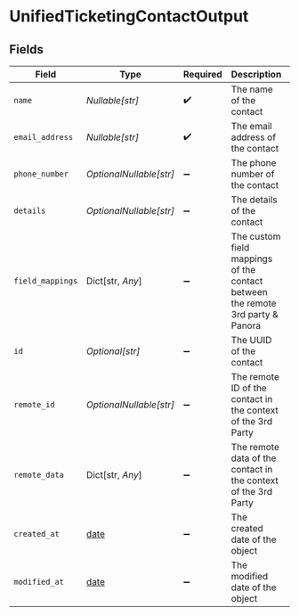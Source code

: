 # UnifiedTicketingContactOutput


## Fields

| Field                                                                          | Type                                                                           | Required                                                                       | Description                                                                    | Example                                                                        |
| ------------------------------------------------------------------------------ | ------------------------------------------------------------------------------ | ------------------------------------------------------------------------------ | ------------------------------------------------------------------------------ | ------------------------------------------------------------------------------ |
| `name`                                                                         | *Nullable[str]*                                                                | :heavy_check_mark:                                                             | The name of the contact                                                        | Joe                                                                            |
| `email_address`                                                                | *Nullable[str]*                                                                | :heavy_check_mark:                                                             | The email address of the contact                                               | joedoe@acme.org                                                                |
| `phone_number`                                                                 | *OptionalNullable[str]*                                                        | :heavy_minus_sign:                                                             | The phone number of the contact                                                | +33 6 50 11 11 10                                                              |
| `details`                                                                      | *OptionalNullable[str]*                                                        | :heavy_minus_sign:                                                             | The details of the contact                                                     | Contact Details                                                                |
| `field_mappings`                                                               | Dict[str, *Any*]                                                               | :heavy_minus_sign:                                                             | The custom field mappings of the contact between the remote 3rd party & Panora | {<br/>"fav_dish": "broccoli",<br/>"fav_color": "red"<br/>}                     |
| `id`                                                                           | *Optional[str]*                                                                | :heavy_minus_sign:                                                             | The UUID of the contact                                                        | 801f9ede-c698-4e66-a7fc-48d19eebaa4f                                           |
| `remote_id`                                                                    | *OptionalNullable[str]*                                                        | :heavy_minus_sign:                                                             | The remote ID of the contact in the context of the 3rd Party                   | id_1                                                                           |
| `remote_data`                                                                  | Dict[str, *Any*]                                                               | :heavy_minus_sign:                                                             | The remote data of the contact in the context of the 3rd Party                 | {<br/>"fav_dish": "broccoli",<br/>"fav_color": "red"<br/>}                     |
| `created_at`                                                                   | [date](https://docs.python.org/3/library/datetime.html#date-objects)           | :heavy_minus_sign:                                                             | The created date of the object                                                 | 2024-10-01T12:00:00Z                                                           |
| `modified_at`                                                                  | [date](https://docs.python.org/3/library/datetime.html#date-objects)           | :heavy_minus_sign:                                                             | The modified date of the object                                                | 2024-10-01T12:00:00Z                                                           |